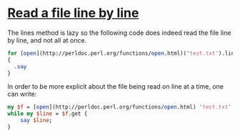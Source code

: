 [1]: http://rosettacode.org/wiki/Read_a_file_line_by_line

# [Read a file line by line][1]

The lines method is lazy so the following code does indeed read the file line by line, and not all at once.

```perl
for [open](http://perldoc.perl.org/functions/open.html)('test.txt').lines
{
  .say
}
```


In order to be more explicit about the file being read on line at a time, one can write:

```perl
my $f = [open](http://perldoc.perl.org/functions/open.html) 'test.txt';
while my $line = $f.get {
    say $line;
}
```